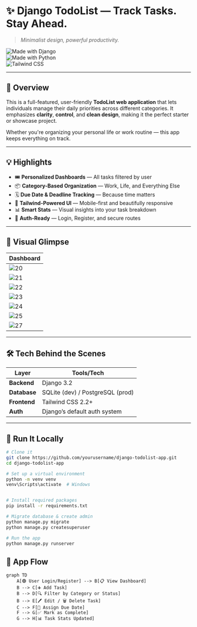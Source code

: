 # ✨ Django TodoList — Track Tasks. Stay Ahead.  
> *Minimalist design, powerful productivity.*  

![Made with Django](https://img.shields.io/badge/Built%20With-Django%203.2-092E20?style=for-the-badge&logo=django&logoColor=white)  
![Made with Python](https://img.shields.io/badge/Python-3.8+-blue?style=for-the-badge&logo=python&logoColor=white)  
![Tailwind CSS](https://img.shields.io/badge/Tailwind%20CSS-Responsive%20Design-38B2AC?style=for-the-badge&logo=tailwind-css)

---

## 🎯 Overview  

This is a full-featured, user-friendly **TodoList web application** that lets individuals manage their daily priorities across different categories. It emphasizes **clarity**, **control**, and **clean design**, making it the perfect starter or showcase project.

Whether you're organizing your personal life or work routine — this app keeps everything on track.

---

## 💡 Highlights  

- 🎟️ **Personalized Dashboards** — All tasks filtered by user  
- 📦 **Category-Based Organization** — Work, Life, and Everything Else  
- 🗓️ **Due Date & Deadline Tracking** — Because time matters  
- 📱 **Tailwind-Powered UI** — Mobile-first and beautifully responsive  
- 📊 **Smart Stats** — Visual insights into your task breakdown  
- 🔐 **Auth-Ready** — Login, Register, and secure routes

---

## 📸 Visual Glimpse
| Dashboard                     | 
|------------------------------|
|  ![20](https://github.com/user-attachments/assets/0b741e5e-c892-4e11-81ab-bbd1c268371f)| 
|  ![21](https://github.com/user-attachments/assets/da669121-df73-4821-9dba-c0e210c34da2)| 
|  ![22](https://github.com/user-attachments/assets/63f2227d-f189-425d-8e87-86535573ca4c)| 
|  ![23](https://github.com/user-attachments/assets/8ec6b48c-46c3-4828-9c7e-56931774884e)| 
|  ![24](https://github.com/user-attachments/assets/944c218b-7e1a-4e76-8002-07b3b0c91163)| 
|  ![25](https://github.com/user-attachments/assets/95c2ff6c-df70-4f9f-956a-a81114e4e85a)| 
|  ![27](https://github.com/user-attachments/assets/b3e2b59f-81bc-4fa4-a4df-fbf622c30e51)| 





---

## 🛠️ Tech Behind the Scenes

| Layer         | Tools/Tech                      |
|---------------|---------------------------------|
| **Backend**   | Django 3.2                      |
| **Database**  | SQLite (dev) / PostgreSQL (prod)|
| **Frontend**  | Tailwind CSS 2.2+               |
| **Auth**      | Django’s default auth system    |


---

## 🧪 Run It Locally

```bash
# Clone it
git clone https://github.com/yourusername/django-todolist-app.git
cd django-todolist-app

# Set up a virtual environment
python -m venv venv
venv\Scripts\activate  # Windows


# Install required packages
pip install -r requirements.txt

# Migrate database & create admin
python manage.py migrate
python manage.py createsuperuser

# Run the app
python manage.py runserver

```
## 🧭 App Flow

```mermaid
graph TD
    A[🟢 User Login/Register] --> B[📋 View Dashboard]
    B --> C[➕ Add Task]
    B --> D[🔍 Filter by Category or Status]
    B --> E[🖊️ Edit / 🗑️ Delete Task]
    C --> F[📅 Assign Due Date]
    F --> G[✅ Mark as Complete]
    G --> H[📊 Task Stats Updated]
